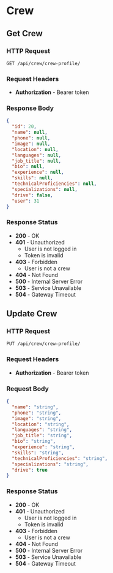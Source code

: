# Crew

## Get Crew

### HTTP Request

```http
GET /api/crew/crew-profile/
```

### Request Headers

- **Authorization** - Bearer token

### Response Body

```json
{
  "id": 20,
  "name": null,
  "phone": null,
  "image": null,
  "location": null,
  "languages": null,
  "job_title": null,
  "bio": null,
  "experience": null,
  "skills": null,
  "technicalProficiencies": null,
  "specializations": null,
  "drive": false,
  "user": 31
}
```

### Response Status

- **200** - OK
- **401** - Unauthorized
  - User is not logged in
  - Token is invalid
- **403** - Forbidden
  - User is not a crew
- **404** - Not Found
- **500** - Internal Server Error
- **503** - Service Unavailable
- **504** - Gateway Timeout

## Update Crew

### HTTP Request

```http
PUT /api/crew/crew-profile/
```

### Request Headers

- **Authorization** - Bearer token

### Request Body

```json
{
  "name": "string",
  "phone": "string",
  "image": "string",
  "location": "string",
  "languages": "string",
  "job_title": "string",
  "bio": "string",
  "experience": "string",
  "skills": "string",
  "technicalProficiencies": "string",
  "specializations": "string",
  "drive": true
}
```

### Response Status

- **200** - OK
- **401** - Unauthorized
  - User is not logged in
  - Token is invalid
- **403** - Forbidden
  - User is not a crew
- **404** - Not Found
- **500** - Internal Server Error
- **503** - Service Unavailable
- **504** - Gateway Timeout
